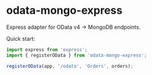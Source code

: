 # odata-mongo-express

Express adapter for OData v4 -> MongoDB endpoints.

Quick start:
```ts
import express from 'express';
import { registerOData } from 'odata-mongo-express';

registerOData(app, '/odata', 'Orders', orders);
```
